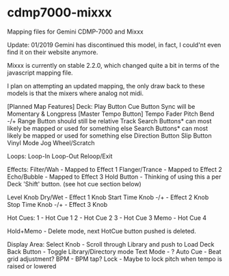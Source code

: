 # cdmp7000-mixxx
Mapping files for Gemini CDMP-7000 and Mixxx

Update: 01/2019
Gemini has discontinued this model, in fact, I could'nt even find it on their website anymore.  

Mixxx is currently on stable 2.2.0, which changed quite a bit in terms of the javascript mapping file. 

I plan on attempting an updated mapping, the only draw back to these models is that the mixers where analog not midi. 

[Planned Map Features]
Deck:
    Play Button
    Cue Button
    Sync will be Momentary & Longpress [Master Tempo Button]
    Tempo Fader
    Pitch Bend -/+
    Range Button should still be relative
    Track Search Buttons* can most likely be mapped or used for something else
    Search Buttons* can most likely be mapped or used for something else
    Direction Button
    Slip Button
    Vinyl Mode
    Jog Wheel/Scratch
    
Loops:
    Loop-In
    Loop-Out
    Reloop/Exit

Effects:
    Filter/Wah - Mapped to Effect 1
    Flanger/Trance - Mapped to Effect 2
    Echo/Bubble - Mapped to Effect 3
    Hold Button - Thinking of using this a per Deck 'Shift' button. (see hot cue section below)
    
   Level Knob Dry/Wet - Effect 1 Knob
   Start Time Knob -/+ - Effect 2 Knob
   Stop Time Knob -/+ - Effect 3 Knob
   
Hot Cues: 
    1 - Hot Cue 1
    2 - Hot Cue 2
    3 - Hot Cue 3
    Memo - Hot Cue 4
    
   Hold+Memo - Delete mode, next HotCue button pushed is deleted. 
   
Display Area:
    Select Knob - Scroll through Library and push to Load Deck
    Back Button - Toggle Library/Directory mode
    Text Mode - ?
    Auto Cue - Beat grid adjustment?
    BPM - BPM tap?
    Lock - Maybe to lock pitch when tempo is raised or lowered
    

    
 
    




